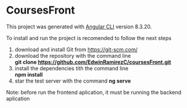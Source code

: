 # CoursesFront

This project was generated with [Angular CLI](https://github.com/angular/angular-cli) version 8.3.20.

To install and run the project is recomended to follow the next steps

1) download and install Git from https://git-scm.com/
2) download the repository with the command line   
    **git clone https://github.com/EdwinRamirezC/coursesFront.git**
3) install the dependencies tith the command line  
    **npm install**
4) star the test server with the command 
    **ng serve**

Note: before run the frontend aplication, it must be running the backend aplication
